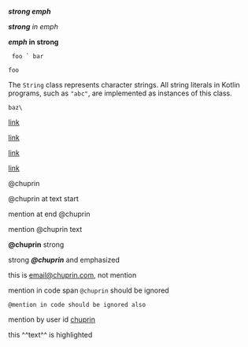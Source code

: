 ***strong emph***

***strong** in emph*

***emph* in strong**

`` foo ` bar``

``
foo
``

The `String` class represents character strings.
All string literals in Kotlin programs, such as `"abc"`, are
implemented as instances of this class.

```baz\```

[link](/uri "title")

[link](/uri)

[link]()

[link]((foo)and(bar))

@chuprin

@chuprin at text start

mention at end @chuprin

mention @chuprin text

**@chuprin** strong

strong ***@chuprin*** and emphasized

this is email@chuprin.com, not mention

mention in code span `@chuprin` should be ignored

```
@mention in code should be ignored also
```

mention by user id [chuprin](tamtam://user/762619020)

this ^^text^^ is highlighted